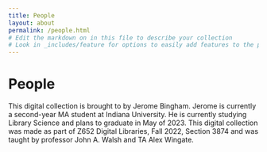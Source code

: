 ```yaml
---
title: People
layout: about
permalink: /people.html
# Edit the markdown on in this file to describe your collection
# Look in _includes/feature for options to easily add features to the page
---
```

# People

This digital collection is brought to by Jerome Bingham. Jerome is currently a second-year MA student at Indiana University. 
He is currently studying Library Science and plans to graduate in May of 2023. 
This digital collection was made as part of Z652 Digital Libraries, Fall 2022, Section 3874 and was taught by professor John A. Walsh and TA Alex Wingate. 
